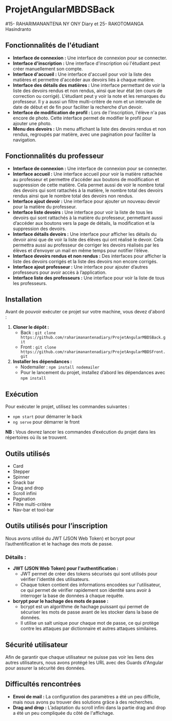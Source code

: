 # ProjetAngularMBDSBack
#15- RAHARIMANANTENA NY ONY Diary et 25- RAKOTOMANGA Hasindranto
## Fonctionnalités de l'étudiant
- **Interface de connexion :** Une interface de connexion pour se connecter.
- **Interface d'inscription :** Une interface d'inscription où l'étudiant peut créer manuellement son compte.
- **Interface d'accueil :** Une interface d'accueil pour voir la liste des matières et permettre d'accéder aux devoirs liés à chaque matière.
- **Interface des détails des matières :** Une interface permettant de voir la liste des devoirs rendus et non rendus, ainsi que leur état (en cours de correction ou corrigé). L'étudiant peut y voir la note et les remarques du professeur. Il y a aussi un filtre multi-critère de nom et un intervalle de date de début et de fin pour faciliter la recherche d’un devoir.
- **Interface de modification de profil :** Lors de l'inscription, l'élève n'a pas encore de photo. Cette interface permet de modifier le profil pour ajouter une photo.
- **Menu des devoirs :** Un menu affichant la liste des devoirs rendus et non rendus, regroupés par matière, avec une pagination pour faciliter la navigation.

## Fonctionnalités du professeur
- **Interface de connexion :** Une interface de connexion pour se connecter.
- **Interface accueil :** Une interface accueil pour voir la matière rattachée au professeur et permettre d’accéder aux boutons de modification et suppression de cette matière. Cela permet aussi de voir le nombre total des devoirs qui sont rattachés à la matière, le nombre total des devoirs rendus ainsi que le nombre total des devoirs non rendus.
- **Interface ajout devoir :** Une interface pour ajouter un nouveau devoir pour la matière du professeur.
- **Interface liste devoirs :** Une interface pour voir la liste de tous les devoirs qui sont rattachés à la matière du professeur, permettant aussi d’accéder aux boutons vers la page de détails, la modification et la suppression des devoirs.
- **Interface détails devoirs :** Une interface pour afficher les détails du devoir ainsi que de voir la liste des élèves qui ont réalisé le devoir. Cela permettra aussi au professeur de corriger les devoirs réalisés par les élèves et d’envoyer un mail en même temps pour notifier l’élève.
- **Interface devoirs rendus et non rendus :** Des interfaces pour afficher la liste des devoirs corrigés et la liste des devoirs non encore corrigés.
- **Interface ajout professeur :** Une interface pour ajouter d’autres professeurs pour avoir accès à l’application.
- **Interface liste des professeurs :** Une interface pour voir la liste de tous les professeurs.

## Installation
Avant de pouvoir exécuter ce projet sur votre machine, vous devez d'abord :
1. **Cloner le dépôt :**
   - Back : `git clone https://github.com/raharimanantenadiary/ProjetAngularMBDSBack.git`
   - Front : `git clone https://github.com/raharimanantenadiary/ProjetAngularMBDSFront.git`
2. **Installer les dépendances :**
   - Nodemailer : `npm install nodemailer`
   - Pour le lancement du projet, installez d’abord les dépendances avec `npm install`

## Exécution
Pour exécuter le projet, utilisez les commandes suivantes :
- `npm start` pour démarrer le back 
- `ng serve` pour démarrer le front

**NB :** Vous devrez lancer les commandes d’exécution du projet dans les répertoires où ils se trouvent.

## Outils utilisés
- Card
- Stepper
- Spinner
- Snack bar
- Drag and drop
- Scroll infini
- Pagination
- Filtre multi-critère
- Nav-bar et tool-bar

## Outils utilisés pour l’inscription
Nous avons utilisé du JWT (JSON Web Token) et bcrypt pour l’authentification et le hachage des mots de passe.

### Détails :
- **JWT (JSON Web Token) pour l'authentification :**
  - JWT permet de créer des tokens sécurisés qui sont utilisés pour vérifier l'identité des utilisateurs.
  - Chaque token contient des informations encodées sur l'utilisateur, ce qui permet de vérifier rapidement son identité sans avoir à interroger la base de données à chaque requête.
- **bcrypt pour le hachage des mots de passe :**
  - bcrypt est un algorithme de hachage puissant qui permet de sécuriser les mots de passe avant de les stocker dans la base de données.
  - Il utilise un salt unique pour chaque mot de passe, ce qui protège contre les attaques par dictionnaire et autres attaques similaires.

## Sécurité utilisateur
Afin de garantir que chaque utilisateur ne puisse pas voir les liens des autres utilisateurs, nous avons protégé les URL avec des Guards d'Angular pour assurer la sécurité des données.

## Difficultés rencontrées
- **Envoi de mail :** La configuration des paramètres a été un peu difficile, mais nous avons pu trouver des solutions grâce à des recherches.
- **Drag and drop :** L’adaptation du scroll infini dans la partie drag and drop a été un peu compliquée du côté de l'affichage.
